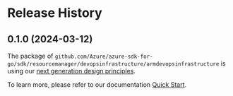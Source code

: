 # Release History

## 0.1.0 (2024-03-12)

The package of `github.com/Azure/azure-sdk-for-go/sdk/resourcemanager/devopsinfrastructure/armdevopsinfrastructure` is using our [next generation design principles](https://azure.github.io/azure-sdk/general_introduction.html).

To learn more, please refer to our documentation [Quick Start](https://aka.ms/azsdk/go/mgmt).